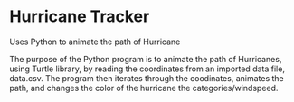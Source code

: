 # Hurricane Tracker
 
Uses Python to animate the path of Hurricane

The purpose of the Python program is to animate the path of Hurricanes, using Turtle library, by reading the coordinates from an imported data file, data.csv. The program then iterates through the coodinates, animates the path, and changes the color of the hurricane the categories/windspeed.

